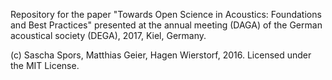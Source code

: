 Repository for the paper "Towards Open Science in Acoustics: Foundations and Best Practices" presented at the annual meeting (DAGA) of the German acoustical society (DEGA), 2017, Kiel, Germany.

(c) Sascha Spors, Matthias Geier, Hagen Wierstorf, 2016. Licensed under the MIT License.
